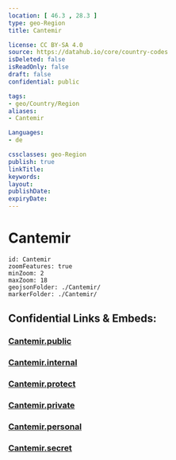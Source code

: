 ```yaml
---
location: [ 46.3 , 28.3 ] 
type: geo-Region
title: Cantemir

license: CC BY-SA 4.0
source: https://datahub.io/core/country-codes
isDeleted: false
isReadOnly: false
draft: false
confidential: public

tags:
- geo/Country/Region
aliases:
- Cantemir

Languages:
- de

cssclasses: geo-Region
publish: true
linkTitle: 
keywords: 
layout: 
publishDate: 
expiryDate: 
---
```


# Cantemir

```leaflet
id: Cantemir
zoomFeatures: true 
minZoom: 2 
maxZoom: 18
geojsonFolder: ./Cantemir/
markerFolder: ./Cantemir/
```


## Confidential Links & Embeds: 

### [Cantemir.public](/_public/\Earth\Continent\Europe\Europe~East\Moldova\Districts~MoldovaCantemir.public.md) 

### [Cantemir.internal](/_internal/\Earth\Continent\Europe\Europe~East\Moldova\Districts~MoldovaCantemir.internal.md) 

### [Cantemir.protect](/_protect/\Earth\Continent\Europe\Europe~East\Moldova\Districts~MoldovaCantemir.protect.md) 

### [Cantemir.private](/_private/\Earth\Continent\Europe\Europe~East\Moldova\Districts~MoldovaCantemir.private.md) 

### [Cantemir.personal](/_personal/\Earth\Continent\Europe\Europe~East\Moldova\Districts~MoldovaCantemir.personal.md) 

### [Cantemir.secret](/_secret/\Earth\Continent\Europe\Europe~East\Moldova\Districts~MoldovaCantemir.secret.md)

